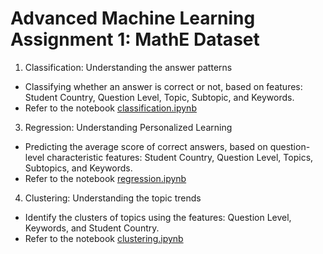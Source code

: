 # Advanced Machine Learning Assignment 1: MathE Dataset

1. Classification: Understanding the answer patterns
  - Classifying whether an answer is correct or not, based on features: Student Country, Question Level, Topic, Subtopic, and Keywords.
  - Refer to the notebook [classification.ipynb](https://github.com/sujayrittikar/AML_Assignment_1/blob/main/classification.ipynb)
3. Regression: Understanding Personalized Learning
  - Predicting the average score of correct answers, based on question-level characteristic features: Student Country, Question Level, Topics, Subtopics, and Keywords.
  - Refer to the notebook [regression.ipynb](https://github.com/sujayrittikar/AML_Assignment_1/blob/main/regression.ipynb)
4. Clustering: Understanding the topic trends
  - Identify the clusters of topics using the features: Question Level, Keywords, and Student Country.
  - Refer to the notebook [clustering.ipynb](https://github.com/sujayrittikar/AML_Assignment_1/blob/main/clustering.ipynb)
